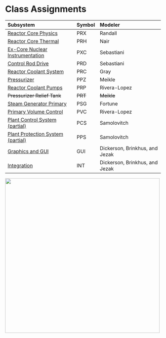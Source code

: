 # Class Assignments #

| **Subsystem** | **Symbol** | **Modeler** |
|:--------------|:-----------|:------------|
| [Reactor Core Physics](ReactorCorePhysics.md) | PRX        | Randall     |
| [Reactor Core Thermal](ReactorCoreThermal.md) | PRH        | Nair        |
| [Ex-Core Nuclear Instrumentation](ExCoreNuclearInstrumentation.md) | PXC        | Sebastiani  |
| [Control Rod Drive](ControlRodDrive.md) | PRD        | Sebastiani  |
| [Reactor Coolant System](ReactorCoolantSystem.md) | PRC        | Gray        |
| [Pressurizer](Pressurizer.md) | PPZ        | Meikle      |
| [Reactor Coolant Pumps](ReactorCoolantPumps.md) | PRP        | Rivera-Lopez |
| <s>Pressurizer Relief Tank</s> | <s>PRT</s> | <s>Meikle</s> |
| [Steam Generator Primary](SteamGeneratorPrimary.md) | PSG        | Fortune     |
| [Primary Volume Control](PrimaryVolumeControl.md) | PVC        | Rivera-Lopez |
| [Plant Control System (partial)](PlantControlSystem.md) | PCS        | Samolovitch |
| [Plant Protection System (partial)](PlantProtectionSystem.md) | PPS        | Samolovitch |
| [Graphics and GUI](GraphicsAndGUI.md) | GUI        | Dickerson, Brinkhus, and Jezak |
| [Integration](Integration.md) | INT        | Dickerson, Brinkhus, and Jezak |

<img src='http://panther.googlecode.com/files/AP_Schematic.jpg' width='500' height='500' />